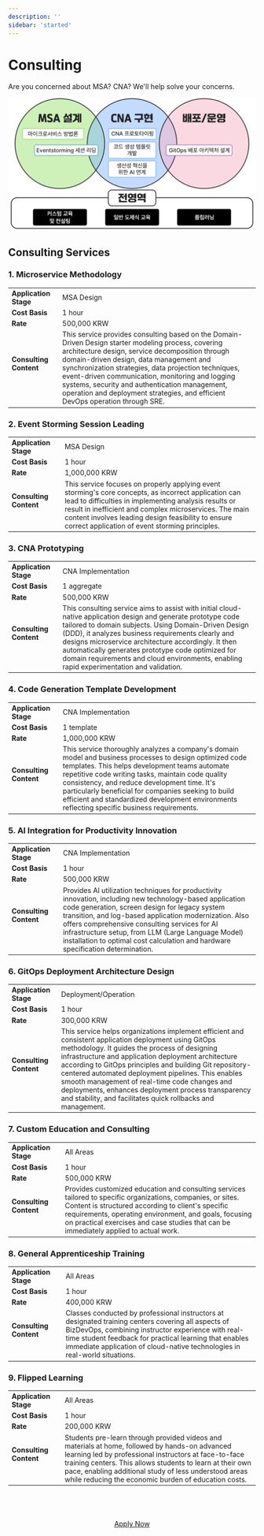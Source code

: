 ```yaml
---
description: ''
sidebar: 'started'
---
```


# Consulting

Are you concerned about MSA? CNA? We'll help solve your concerns.

![](../../src/img/consulting.png)

## Consulting Services

### 1. Microservice Methodology

|                   |                    |
|---|---|
| **Application Stage** | MSA Design |
| **Cost Basis** | 1 hour |
| **Rate** | 500,000 KRW 
| **Consulting Content** &nbsp;&nbsp;&nbsp;&nbsp;&nbsp;&nbsp;&nbsp;&nbsp;&nbsp;&nbsp;&nbsp;&nbsp;&nbsp; | This service provides consulting based on the Domain-Driven Design starter modeling process, covering architecture design, service decomposition through domain-driven design, data management and synchronization strategies, data projection techniques, event-driven communication, monitoring and logging systems, security and authentication management, operation and deployment strategies, and efficient DevOps operation through SRE. |

### 2. Event Storming Session Leading

|                   |                    |
|---|---|
| **Application Stage** | MSA Design |
| **Cost Basis** | 1 hour |
| **Rate** | 1,000,000 KRW 
| **Consulting Content** &nbsp;&nbsp;&nbsp;&nbsp;&nbsp;&nbsp;&nbsp;&nbsp;&nbsp;&nbsp;&nbsp;&nbsp;&nbsp; | This service focuses on properly applying event storming's core concepts, as incorrect application can lead to difficulties in implementing analysis results or result in inefficient and complex microservices. The main content involves leading design feasibility to ensure correct application of event storming principles. |

### 3. CNA Prototyping

|                   |                    |
|---|---|
| **Application Stage** | CNA Implementation |
| **Cost Basis** | 1 aggregate |
| **Rate** | 500,000 KRW |
| **Consulting Content** &nbsp;&nbsp;&nbsp;&nbsp;&nbsp;&nbsp;&nbsp;&nbsp;&nbsp;&nbsp;&nbsp;&nbsp;&nbsp; | This consulting service aims to assist with initial cloud-native application design and generate prototype code tailored to domain subjects. Using Domain-Driven Design (DDD), it analyzes business requirements clearly and designs microservice architecture accordingly. It then automatically generates prototype code optimized for domain requirements and cloud environments, enabling rapid experimentation and validation. |

### 4. Code Generation Template Development

|                   |                    |
|---|---|
| **Application Stage** | CNA Implementation |
| **Cost Basis** | 1 template |
| **Rate** | 1,000,000 KRW |
| **Consulting Content** &nbsp;&nbsp;&nbsp;&nbsp;&nbsp;&nbsp;&nbsp;&nbsp;&nbsp;&nbsp;&nbsp;&nbsp;&nbsp; | This service thoroughly analyzes a company's domain model and business processes to design optimized code templates. This helps development teams automate repetitive code writing tasks, maintain code quality consistency, and reduce development time. It's particularly beneficial for companies seeking to build efficient and standardized development environments reflecting specific business requirements. |

### 5. AI Integration for Productivity Innovation

|                   |                    |
|---|---|
| **Application Stage** | CNA Implementation |
| **Cost Basis** | 1 hour |
| **Rate** | 500,000 KRW |
| **Consulting Content** &nbsp;&nbsp;&nbsp;&nbsp;&nbsp;&nbsp;&nbsp;&nbsp;&nbsp;&nbsp;&nbsp;&nbsp;&nbsp; | Provides AI utilization techniques for productivity innovation, including new technology-based application code generation, screen design for legacy system transition, and log-based application modernization. Also offers comprehensive consulting services for AI infrastructure setup, from LLM (Large Language Model) installation to optimal cost calculation and hardware specification determination. |

### 6. GitOps Deployment Architecture Design

|                   |                    |
|---|---|
| **Application Stage** | Deployment/Operation |
| **Cost Basis** | 1 hour |
| **Rate** | 300,000 KRW |
| **Consulting Content** &nbsp;&nbsp;&nbsp;&nbsp;&nbsp;&nbsp;&nbsp;&nbsp;&nbsp;&nbsp;&nbsp;&nbsp;&nbsp; | This service helps organizations implement efficient and consistent application deployment using GitOps methodology. It guides the process of designing infrastructure and application deployment architecture according to GitOps principles and building Git repository-centered automated deployment pipelines. This enables smooth management of real-time code changes and deployments, enhances deployment process transparency and stability, and facilitates quick rollbacks and management. |

### 7. Custom Education and Consulting

|                   |                    |
|---|---|
| **Application Stage** | All Areas |
| **Cost Basis** | 1 hour |
| **Rate** | 500,000 KRW |
| **Consulting Content** &nbsp;&nbsp;&nbsp;&nbsp;&nbsp;&nbsp;&nbsp;&nbsp;&nbsp;&nbsp;&nbsp;&nbsp;&nbsp; | Provides customized education and consulting services tailored to specific organizations, companies, or sites. Content is structured according to client's specific requirements, operating environment, and goals, focusing on practical exercises and case studies that can be immediately applied to actual work. |

### 8. General Apprenticeship Training

|                   |                    |
|---|---|
| **Application Stage** | All Areas |
| **Cost Basis** | 1 hour |
| **Rate** | 400,000 KRW |
| **Consulting Content** &nbsp;&nbsp;&nbsp;&nbsp;&nbsp;&nbsp;&nbsp;&nbsp;&nbsp;&nbsp;&nbsp;&nbsp;&nbsp; | Classes conducted by professional instructors at designated training centers covering all aspects of BizDevOps, combining instructor experience with real-time student feedback for practical learning that enables immediate application of cloud-native technologies in real-world situations. |

### 9. Flipped Learning

|                   |                    |
|---|---|
| **Application Stage** | All Areas |
| **Cost Basis** | 1 hour |
| **Rate** | 200,000 KRW |
| **Consulting Content** &nbsp;&nbsp;&nbsp;&nbsp;&nbsp;&nbsp;&nbsp;&nbsp;&nbsp;&nbsp;&nbsp;&nbsp;&nbsp; | Students pre-learn through provided videos and materials at home, followed by hands-on advanced learning led by professional instructors at face-to-face training centers. This allows students to learn at their own pace, enabling additional study of less understood areas while reducing the economic burden of education costs. |

<a href="https://forms.gle/VadgQzj3vK3Z7ZQt8" target="_blank">
    <div class="font-bold text-white bg-ui-primary btn-partners">
        Apply Now
    </div>
</a>

<style type='text/css'>
.btn-partners {
    width: 40%; 
    text-align:center; 
    line-height: 55px; 
    border-radius: 5px;
    margin: 50px auto;
}
.btn-partners a {
    font-size: 20px;
    font-weight: bold;
    color: #fff !important;
    text-decoration: none;
}
.box-wrap { 
    width: 100%; 
    margin-top: 20px;
}
.box-title {
    width: 150px;
    line-height: 20px;
    border-bottom: 5px solid #5c6ac4;
    padding: 10px;
    color: #5c6ac4;
    font-size: 18px;
    font-weight: 600;
    margin-top: 50px;
 }
.list-box {
    display: flex;
    padding-top: 20px;
    font-size: 14px;
    margin-bottom: 30px;
    text-align: center;
}
.list-box > .round-box {
    width: 150px;
    padding: 50px 0;
    border: 2px solid #5c6ac4;
    border-radius: 15%;
}
.list-box > .round-box.last {
    padding: 25px 0;
}
.list-box > .round-box > p {
    width: 90%;
    margin: 10px auto;
    font-weight: 600;
}
.list-box > .round-box > p.line {
    border-bottom: 1px dashed #5c6ac4;
}
.list-box > .arrow {
    width: 70px;
    line-height: 125px;
    font-size: 50px;
    font-weight: bold;
}
@media only screen and (max-width:1400px){
    .list-box > .round-box {
        width: 125px;
        padding: 45px 0;
    }
    .list-box > .round-box.last {
        padding: 20px 0;
    }
    .list-box > .arrow {
        width: 50px;
        font-size: 40px;
    }
}
@media only screen and (max-width:1280px){
    .list-box > .round-box {
        width: 125px;
        padding: 40px 0;
        /* font-size: 13px; */
    }
    .list-box > .round-box.last {
        padding: 18px 0;
    }
    .list-box > .round-box > p {
        font-size: 15px;
    }
    .list-box > .arrow {
        width: 40px;
        font-size: 30px;
    }
}   

@media only screen and (max-width:607px){
    .list-box, .list-box > .round-box > p {
        font-size: 13px;
    }
    .list-box > .round-box {
        width: 100px;
        padding: 25px 0;
    }
    .list-box > .round-box.last {
        padding: 10px 0;
    }
    .list-box > .arrow {
        width: 20px;
        font-size: 20px;
        line-height: 100px;
    }
    .btn-partners {
        width: 90%;
    }
}        

@media only screen and (max-width:480px){
    .list-box, .list-box > .round-box > p {
        font-size: 11px;
    }
    .list-box > .round-box {
        width: 100px;
    }
    .list-box > .round-box.last {
        padding: 5px 0;
        font-size: 10px;
    }
    .list-box > .arrow {
        width: 14px;
        font-size: 12px;
    }
}     
</style>